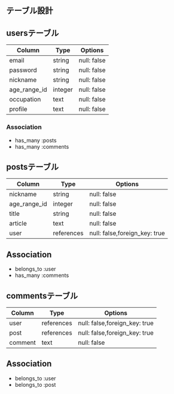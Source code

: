 ## テーブル設計

## usersテーブル

| Column        | Type    | Options     |
| ------------- |-------- | ----------- |
| email         | string  | null: false |
| password      | string  | null: false |
| nickname      | string  | null: false |
| age_range_id  | integer | null: false |  #Active hash使う
| occupation    | text    | null: false |
| profile       | text    | null: false |

### Association
- has_many  :posts
- has_many  :comments


## postsテーブル
| Column        | Type      | Options                       |
| ------------- |---------- | ----------------------------- |
| nickname      | string    | null: false                   |
| age_range_id  | integer   | null: false                   |  #Active hash使う
| title         | string    | null: false                   |
| article       | text      | null: false                   |
| user          |references | null: false,foreign_key: true |

## Association
- belongs_to :user
- has_many  :comments


## commentsテーブル
| Column                 | Type       | Options                       |
| ---------------------- | ---------- | ----------------------------- |
| user                   | references | null: false,foreign_key: true |
| post                   | references | null: false,foreign_key: true |
| comment                | text       | null: false                   |

## Association
- belongs_to :user
- belongs_to :post